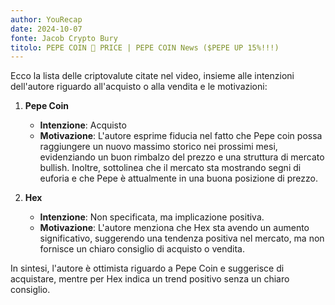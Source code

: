 ```yaml
---
author: YouRecap
date: 2024-10-07
fonte: Jacob Crypto Bury
titolo: PEPE COIN 🐸 PRICE | PEPE COIN News ($PEPE UP 15%!!!)
---
```


Ecco la lista delle criptovalute citate nel video, insieme alle intenzioni dell'autore riguardo all'acquisto o alla vendita e le motivazioni:

1. **Pepe Coin**
   - **Intenzione**: Acquisto
   - **Motivazione**: L'autore esprime fiducia nel fatto che Pepe coin possa raggiungere un nuovo massimo storico nei prossimi mesi, evidenziando un buon rimbalzo del prezzo e una struttura di mercato bullish. Inoltre, sottolinea che il mercato sta mostrando segni di euforia e che Pepe è attualmente in una buona posizione di prezzo.

2. **Hex**
   - **Intenzione**: Non specificata, ma implicazione positiva.
   - **Motivazione**: L'autore menziona che Hex sta avendo un aumento significativo, suggerendo una tendenza positiva nel mercato, ma non fornisce un chiaro consiglio di acquisto o vendita.

In sintesi, l'autore è ottimista riguardo a Pepe Coin e suggerisce di acquistare, mentre per Hex indica un trend positivo senza un chiaro consiglio.
